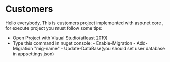 # Customers
Hello everybody, This is customers project implemented with asp.net core , for execute project you must follow some tips:
- Open Project with Visual Studio(atleast 2019)
- Type this command in nuget console:
      - Enable-Migration
      - Add-Migration "mig-name"
      - Update-DataBase(you should set user database in appsettings.json)
